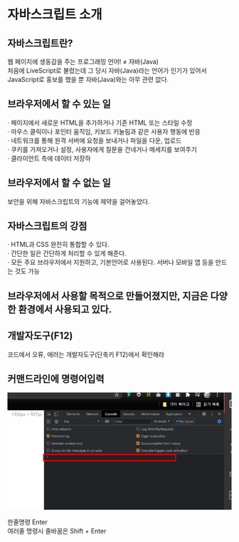 # 자바스크립트 소개

## 자바스크립트란?

웹 페이지에 생동감을 주는 프로그래밍 언어! ≠ 자바\(Java\)  
처음에 LiveScript로 불렸는데 그 당시 자바\(Java\)라는 언어가 인기가 있어서 JavaScript로 홍보를 했을 뿐 자바\(Java\)와는 아무 관련 없다.

## 브라우저에서  할 수  있는 일

· 페이지에서 새로운 HTML을 추가하거나 기존 HTML 또는 스타일 수정  
· 마우스 클릭이나 포인터 움직임, 키보드 키눌림과 같은 사용자 행동에 반응  
· 네트워크를 통해 원격 서버에 요청을 보내거나 파일을 다운, 업로드  
· 쿠키를 가져오거나 설정, 사용자에게 질문을 건네거나 메세지를 보여주기  
· 클라이언트 측에 데이터 저장하

## 브라우저에서 할 수 없는 일

보안을 위해 자바스크립트의 기능에 제약을 걸어놓았다.

## 자바스크립트의 강점

· HTML과 CSS 완전히 통합할 수 있다.  
· 간단한 일은 간단하게 처리할 수 있게 해준다.  
· 모든 주요 브라우저에서 지원하고, 기본언어로 사용된다. 서버나 모바일 앱 등을 만드는 것도 가능

## 브라우저에서 사용할 목적으로 만들어졌지만, 지금은 다양한 환경에서 사용되고 있다.

## 개발자도구\(F12\)

코드에서 오류, 에러는 개발자도구\(단축키 F12\)에서 확인해라

## 커맨드라인에 명령어입력

![](../.gitbook/assets/image%20%2840%29.png)

한줄명령 Enter  
여러줄 명령시 줄바꿈은 Shift + Enter



